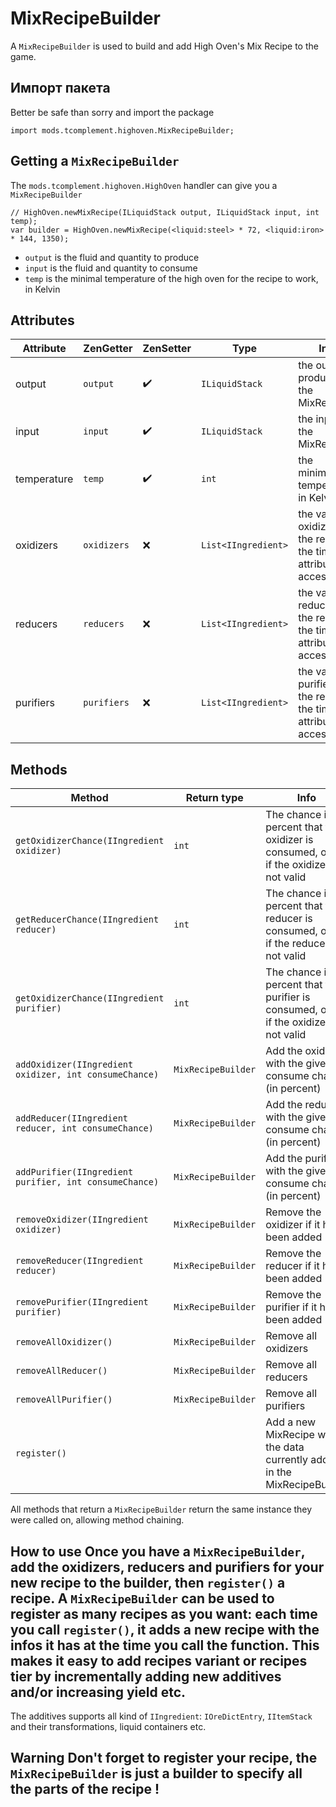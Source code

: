 # MixRecipeBuilder

A `MixRecipeBuilder` is used to build and add High Oven's Mix Recipe to the game.

## Импорт пакета

Better be safe than sorry and import the package

```zenscript
import mods.tcomplement.highoven.MixRecipeBuilder;
```

## Getting a `MixRecipeBuilder`

The `mods.tcomplement.highoven.HighOven` handler can give you a `MixRecipeBuilder`

```zenscript
// HighOven.newMixRecipe(ILiquidStack output, ILiquidStack input, int temp);
var builder = HighOven.newMixRecipe(<liquid:steel> * 72, <liquid:iron> * 144, 1350);
```

+ `output` is the fluid and quantity to produce
+ `input` is the fluid and quantity to consume
+ `temp` is the minimal temperature of the high oven for the recipe to work, in Kelvin

## Attributes

| Attribute   | ZenGetter   | ZenSetter            | Type                      | Info                                                                     |
| ----------- | ----------- | -------------------- | ------------------------- | ------------------------------------------------------------------------ |
| output      | `output`    | :heavy_check_mark: | `ILiquidStack`            | the output produced by the MixRecipe                                     |
| input       | `input`     | :heavy_check_mark: | `ILiquidStack`            | the input of the MixRecipe                                               |
| temperature | `temp`      | :heavy_check_mark: | `int`                     | the minimum temperature, in Kelvin                                       |
| oxidizers   | `oxidizers` | :x:                  | `List<IIngredient>` | the valid oxidizers for the recipe at the time the attribute is accessed |
| reducers    | `reducers`  | :x:                  | `List<IIngredient>` | the valid reducers for the recipe at the time the attribute is accessed  |
| purifiers   | `purifiers` | :x:                  | `List<IIngredient>` | the valid purifiers for the recipe at the time the attribute is accessed |


## Methods

| Method                                                 | Return type        | Info                                                                                      |
| ------------------------------------------------------ | ------------------ | ----------------------------------------------------------------------------------------- |
| `getOxidizerChance(IIngredient oxidizer)`              | `int`              | The chance in percent that the oxidizer is consumed, or `-1` if the oxidizer is not valid |
| `getReducerChance(IIngredient reducer)`                | `int`              | The chance in percent that the reducer is consumed, or `-1` if the reducer is not valid   |
| `getOxidizerChance(IIngredient purifier)`              | `int`              | The chance in percent that the purifier is consumed, or `-1` if the oxidizer is not valid |
| `addOxidizer(IIngredient oxidizer, int consumeChance)` | `MixRecipeBuilder` | Add the oxidizer with the given consume chance (in percent)                               |
| `addReducer(IIngredient reducer, int consumeChance)`   | `MixRecipeBuilder` | Add the reducer with the given consume chance (in percent)                                |
| `addPurifier(IIngredient purifier, int consumeChance)` | `MixRecipeBuilder` | Add the purifier with the given consume chance (in percent)                               |
| `removeOxidizer(IIngredient oxidizer)`                 | `MixRecipeBuilder` | Remove the oxidizer if it had been added                                                  |
| `removeReducer(IIngredient reducer)`                   | `MixRecipeBuilder` | Remove the reducer if it had been added                                                   |
| `removePurifier(IIngredient purifier)`                 | `MixRecipeBuilder` | Remove the purifier if it had been added                                                  |
| `removeAllOxidizer()`                                  | `MixRecipeBuilder` | Remove all oxidizers                                                                      |
| `removeAllReducer()`                                   | `MixRecipeBuilder` | Remove all reducers                                                                       |
| `removeAllPurifier()`                                  | `MixRecipeBuilder` | Remove all purifiers                                                                      |
| `register()`                                           |                    | Add a new MixRecipe with the data currently added in the MixRecipeBuilder                 |


All methods that return a `MixRecipeBuilder` return the same instance they were called on, allowing method chaining.

## How to use Once you have a `MixRecipeBuilder`, add the oxidizers, reducers and purifiers for your new recipe to the builder, then `register()` a recipe. A `MixRecipeBuilder` can be used to register as many recipes as you want: each time you call `register()`, it adds a new recipe with the infos it has at the time you call the function. This makes it easy to add recipes variant or recipes tier by incrementally adding new additives and/or increasing yield etc.

The additives supports all kind of `IIngredient`: `IOreDictEntry`, `IItemStack` and their transformations, liquid containers etc.

## Warning Don't forget to **register** your recipe, the `MixRecipeBuilder` is just a builder to specify all the parts of the recipe !